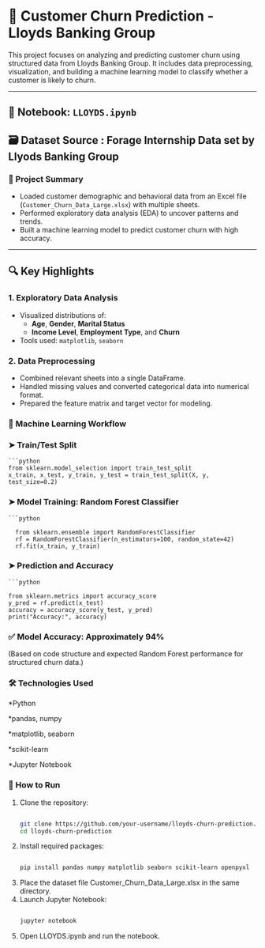 # 🏦 Customer Churn Prediction - Lloyds Banking Group

This project focuses on analyzing and predicting customer churn using structured data from Lloyds Banking Group. It includes data preprocessing, visualization, and building a machine learning model to classify whether a customer is likely to churn.

---

## 📒 Notebook: `LLOYDS.ipynb`

## 🗃️ Dataset Source : Forage Internship Data set by Llyods Banking Group

### 📌 Project Summary
- Loaded customer demographic and behavioral data from an Excel file (`Customer_Churn_Data_Large.xlsx`) with multiple sheets.
- Performed exploratory data analysis (EDA) to uncover patterns and trends.
- Built a machine learning model to predict customer churn with high accuracy.

---

## 🔍 Key Highlights

### 1. Exploratory Data Analysis
- Visualized distributions of:
  - **Age**, **Gender**, **Marital Status**
  - **Income Level**, **Employment Type**, and **Churn**
- Tools used: `matplotlib`, `seaborn`

### 2. Data Preprocessing
- Combined relevant sheets into a single DataFrame.
- Handled missing values and converted categorical data into numerical format.
- Prepared the feature matrix and target vector for modeling.


### 🤖 Machine Learning Workflow

### ➤ Train/Test Split
    ```python
    from sklearn.model_selection import train_test_split
    x_train, x_test, y_train, y_test = train_test_split(X, y, test_size=0.2)
    


### ➤ Model Training: Random Forest Classifier
    ```python
    
      from sklearn.ensemble import RandomForestClassifier
      rf = RandomForestClassifier(n_estimators=100, random_state=42)
      rf.fit(x_train, y_train)

### ➤ Prediction and Accuracy
    ```python
    
    from sklearn.metrics import accuracy_score
    y_pred = rf.predict(x_test)
    accuracy = accuracy_score(y_test, y_pred)
    print("Accuracy:", accuracy)


### ✅ Model Accuracy: Approximately 94%

(Based on code structure and expected Random Forest performance for structured churn data.)

### 🛠 Technologies Used
*Python

*pandas, numpy

*matplotlib, seaborn

*scikit-learn

*Jupyter Notebook

### 🚀 How to Run
1. Clone the repository:
   ```bash
   
   git clone https://github.com/your-username/lloyds-churn-prediction.git
   cd lloyds-churn-prediction

2. Install required packages:
   ```bash
   
   pip install pandas numpy matplotlib seaborn scikit-learn openpyxl

3. Place the dataset file Customer_Churn_Data_Large.xlsx in the same directory.
4. Launch Jupyter Notebook:
   ```bash
   
   jupyter notebook
5. Open LLOYDS.ipynb and run the notebook.
